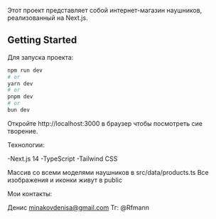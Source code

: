 Этот проект представляет собой интернет-магазин наушников, реализованный на Next.js.

## Getting Started

Для запуска проекта:

```bash
npm run dev
# or
yarn dev
# or
pnpm dev
# or
bun dev
```

Откройте http://localhost:3000 в браузер чтобы посмотреть сие творение. 

Технологии:

-Next.js 14
-TypeScript
-Tailwind CSS

Массив со всеми моделями наушников в src/data/products.ts
Все изображения и иконки живут в public

Мои контакты:

Денис
minakovdenisa@gmail.com
Тг: @Rfmann 